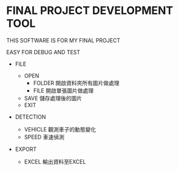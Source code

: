 FINAL PROJECT DEVELOPMENT TOOL
===
THIS SOFTWARE IS FOR MY FINAL PROJECT

EASY FOR DEBUG AND TEST

- FILE
    - OPEN
        - FOLDER
        開啟資料夾所有圖片做處理
        - FILE
        開啟單張圖片做處理
    - SAVE
    儲存處理後的圖片
    - EXIT
    
- DETECTION
    - VEHICLE
    觀測車子的動態變化
    - SPEED
    車速偵測

- EXPORT
    - EXCEL
    輸出資料至EXCEL

